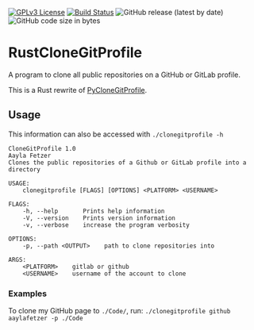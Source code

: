 [![GPLv3 License](https://img.shields.io/badge/License-GPL%20v3-yellow.svg)](https://opensource.org/licenses/)
[![Build Status](https://travis-ci.org/aaylafetzer/RustCloneGitProfile.svg?branch=master)](https://travis-ci.org/aaylafetzer/RustCloneGitProfile)
![GitHub release (latest by date)](https://img.shields.io/github/v/release/aaylafetzer/RustCloneGitProfile)
![GitHub code size in bytes](https://img.shields.io/github/languages/code-size/aaylafetzer/RustCloneGitProfile)

# RustCloneGitProfile
A program to clone all public repositories on a GitHub or GitLab profile.

This is a Rust rewrite of [PyCloneGitProfile](https://github.com/aaylafetzer/PyCloneGitProfile).
## Usage
This information can also be accessed with ``./clonegitprofile -h``
```
CloneGitProfile 1.0
Aayla Fetzer
Clones the public repositories of a Github or GitLab profile into a directory

USAGE:
    clonegitprofile [FLAGS] [OPTIONS] <PLATFORM> <USERNAME>

FLAGS:
    -h, --help       Prints help information
    -V, --version    Prints version information
    -v, --verbose    increase the program verbosity

OPTIONS:
    -p, --path <OUTPUT>    path to clone repositories into

ARGS:
    <PLATFORM>    gitlab or github
    <USERNAME>    username of the account to clone
```
### Examples
To clone my GitHub page to ``./Code/``, run:
``./clonegitprofile github aaylafetzer -p ./Code``
